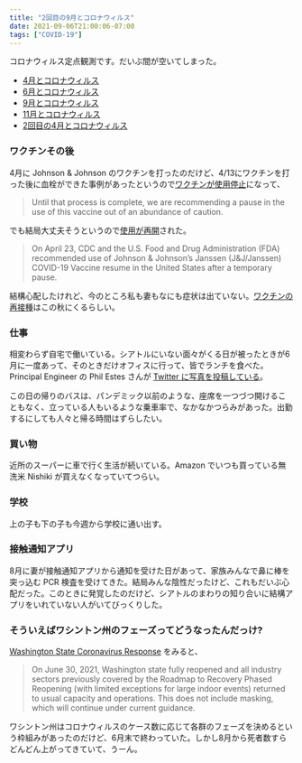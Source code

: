 ```yaml
---
title: "2回目の9月とコロナウィルス"
date: 2021-09-06T21:00:06-07:00
tags: ["COVID-19"]
---
```

コロナウィルス定点観測です。だいぶ間が空いてしまった。

* [4月とコロナウィルス](https://blog.8-p.info/ja/2020/05/01/april/)
* [6月とコロナウィルス](https://blog.8-p.info/ja/2020/07/06/june/)
* [9月とコロナウィルス](https://blog.8-p.info/ja/2020/09/14/september/)
* [11月とコロナウィルス](https://blog.8-p.info/ja/2020/11/26/november/)
* [2回目の4月とコロナウィルス](https://blog.8-p.info/ja/2021/04/13/april/)

### ワクチンその後

4月に Johnson & Johnson のワクチンを打ったのだけど、4/13にワクチンを打った後に血栓ができた事例があったというので[ワクチンが使用停止](https://www.cdc.gov/media/releases/2021/s0413-JJ-vaccine.html)になって、

> Until that process is complete, we are recommending a pause in the use of this vaccine out of an abundance of caution.

でも結局大丈夫そうというので[使用が再開](https://www.cdc.gov/coronavirus/2019-ncov/vaccines/safety/JJUpdate.html)された。

> On April 23, CDC and the U.S. Food and Drug Administration (FDA) recommended use of Johnson & Johnson’s Janssen (J&J/Janssen) COVID-19 Vaccine resume in the United States after a temporary pause.

結構心配したけれど、今のところ私も妻もなにも症状は出ていない。[ワクチンの再接種](https://www.cdc.gov/coronavirus/2019-ncov/vaccines/booster-shot.html)はこの秋にくるらしい。

### 仕事

相変わらず自宅で働いている。シアトルにいない面々がくる日が被ったときが6月に一度あって、そのときだけオフィスに行って、皆でランチを食べた。Principal Engineer の Phil Estes さんが [Twitter に写真を投稿している](https://twitter.com/estesp/status/1420849546834235394)。

この日の帰りのバスは、パンデミック以前のような、座席を一つづつ開けることもなく、立っている人もいるような乗車率で、なかなかつらみがあった。出勤するにしても人々と帰る時間はずらしたい。

### 買い物

近所のスーパーに車で行く生活が続いている。Amazon でいつも買っている無洗米 Nishiki が買えなくなっていてつらい。

### 学校

上の子も下の子も今週から学校に通い出す。

### 接触通知アプリ

8月に妻が接触通知アプリから通知を受けた日があって、家族みんなで鼻に棒を突っ込む PCR 検査を受けてきた。結局みんな陰性だったけど、これもだいぶ心配だった。このときに発覚したのだけど、シアトルのまわりの知り合いに結構アプリをいれていない人がいてびっくりした。

### そういえばワシントン州のフェーズってどうなったんだっけ?

[Washington State Coronavirus Response](https://coronavirus.wa.gov/what-you-need-know/safe-start) をみると、

> On June 30, 2021, Washington state fully reopened and all industry sectors previously covered by the Roadmap to Recovery Phased Reopening (with limited exceptions for large indoor events) returned to usual capacity and operations. This does not include masking, which will continue under current guidance.

ワシントン州はコロナウィルスのケース数に応じて各群のフェーズを決めるという枠組みがあったのだけど、6月末で終わっていた。しかし8月から死者数すらどんどん上がってきていて、うーん。
